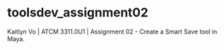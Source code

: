 # toolsdev_assignment02
Kaitlyn Vo | ATCM 3311.0U1 | Assignment 02 - Create a Smart Save tool in Maya.
